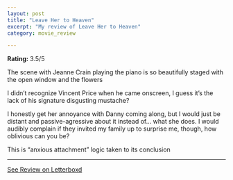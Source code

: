 ```yaml
---
layout: post
title: "Leave Her to Heaven"
excerpt: "My review of Leave Her to Heaven"
category: movie_review

---
```


**Rating:** 3.5/5

The scene with Jeanne Crain playing the piano is so beautifully staged with the open window and the flowers

I didn’t recognize Vincent Price when he came onscreen, I guess it’s the lack of his signature disgusting mustache?

I honestly get her annoyance with Danny coming along, but I would just be distant and passive-agressive about it instead of… what she does. I would audibly complain if they invited my family up to surprise me, though, how oblivious can you be?

This is “anxious attachment” logic taken to its conclusion

<hr>

[See Review on Letterboxd](https://boxd.it/3WEC9B)
